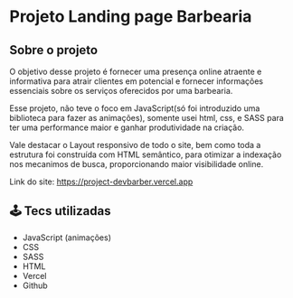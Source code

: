 # Projeto Landing page Barbearia

## Sobre o projeto

O objetivo desse projeto é fornecer uma presença online atraente e informativa para atrair clientes em potencial e fornecer informações essenciais sobre os serviços oferecidos por uma barbearia.

Esse projeto, não teve o foco em JavaScript(só foi introduzido uma biblioteca para fazer as animações), somente usei html, css, e SASS para ter uma performance maior e ganhar produtividade na criação. 

Vale destacar o Layout responsivo de todo o site, bem como toda a estrutura foi construída com HTML semântico, para otimizar a indexação nos mecanimos de busca, proporcionando maior visibilidade online.

Link do site: https://project-devbarber.vercel.app

## 🕹 Tecs utilizadas

- JavaScript (animações)
- CSS
- SASS
- HTML
- Vercel
- Github 

